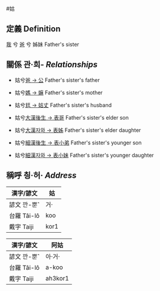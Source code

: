 #姑
## 定義 Definition
[我](member1.md) 兮 [爸](member2.md) 兮 姊妹 Father's sister

## 關係 관·희- _Relationships_

- 姑兮[爸 → 公](member8.md) Father's sister's father

- 姑兮[媽 → 嫲](member9.md) Father's sister's mother

- 姑兮[尪 → 姑丈](member43.md) Father's sister's husband

- 姑兮[大漢後生 → 表哥](member39.md) Father's sister's elder son

- 姑兮[大漢자와 → 表姊](member40.md) Father's sister's elder daughter

- 姑兮[細漢後生 → 表小弟](member41.md) Father's sister's younger son

- 姑兮[細漢자와 → 表小妹](member42.md) Father's sister's younger daughter



## 稱呼 칑·허· _Address_

漢字/諺文 | 姑
--- | ---
諺文 깐-뿐ˆ | 거·
台羅 Tâi-lô | koo
戴字 Taiji | kor1


漢字/諺文 | 阿姑
--- | ---
諺文 깐-뿐ˆ | 아·거·
台羅 Tâi-lô | a-koo
戴字 Taiji | ah3kor1


